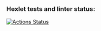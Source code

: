 ### Hexlet tests and linter status:
[![Actions Status](https://github.com/AntonLaoshi/frontend-project-11/actions/workflows/hexlet-check.yml/badge.svg)](https://github.com/AntonLaoshi/frontend-project-11/actions)